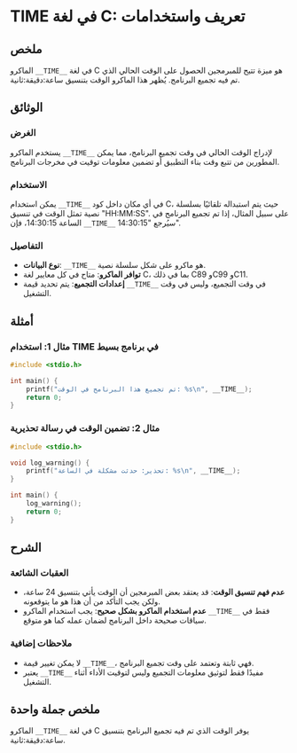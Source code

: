 <!--
Meta Description: # __TIME__ في لغة C: تعريف واستخدامات ## ملخص الماكرو `__TIME__` في لغة C هو ميزة تتيح للمبرمجين الحصول على الوقت الحالي الذي تم فيه تجميع البرنامج. ي...
Meta Keywords: __time__, الوقت, البرنامج, الماكرو, تجميع
-->

# __TIME__ في لغة C: تعريف واستخدامات

## ملخص
الماكرو `__TIME__` في لغة C هو ميزة تتيح للمبرمجين الحصول على الوقت الحالي الذي تم فيه تجميع البرنامج. يُظهر هذا الماكرو الوقت بتنسيق ساعة:دقيقة:ثانية.

## الوثائق
### الغرض
يستخدم الماكرو `__TIME__` لإدراج الوقت الحالي في وقت تجميع البرنامج، مما يمكن المطورين من تتبع وقت بناء التطبيق أو تضمين معلومات توقيت في مخرجات البرنامج.

### الاستخدام
يمكن استخدام `__TIME__` في أي مكان داخل كود C، حيث يتم استبداله تلقائيًا بسلسلة نصية تمثل الوقت في تنسيق "HH:MM:SS". على سبيل المثال، إذا تم تجميع البرنامج في الساعة 14:30:15، فإن `__TIME__` سيُرجع "14:30:15".

### التفاصيل
- **نوع البيانات**: `__TIME__` هو ماكرو على شكل سلسلة نصية.
- **توافر الماكرو**: متاح في كل معايير لغة C، بما في ذلك C89 وC99 وC11.
- **إعدادات التجميع**: يتم تحديد قيمة `__TIME__` في وقت التجميع، وليس في وقت التشغيل.

## أمثلة
### مثال 1: استخدام __TIME__ في برنامج بسيط
```c
#include <stdio.h>

int main() {
    printf("تم تجميع هذا البرنامج في الوقت: %s\n", __TIME__);
    return 0;
}
```

### مثال 2: تضمين الوقت في رسالة تحذيرية
```c
#include <stdio.h>

void log_warning() {
    printf("تحذير: حدثت مشكلة في الساعة: %s\n", __TIME__);
}

int main() {
    log_warning();
    return 0;
}
```

## الشرح
### العقبات الشائعة
- **عدم فهم تنسيق الوقت**: قد يعتقد بعض المبرمجين أن الوقت يأتي بتنسيق 24 ساعة، ولكن يجب التأكد من أن هذا هو ما يتوقعونه.
- **عدم استخدام الماكرو بشكل صحيح**: يجب استخدام الماكرو `__TIME__` فقط في سياقات صحيحة داخل البرنامج لضمان عمله كما هو متوقع.

### ملاحظات إضافية
- لا يمكن تغيير قيمة `__TIME__`، فهي ثابتة وتعتمد على وقت تجميع البرنامج.
- يعتبر `__TIME__` مفيدًا فقط لتوثيق معلومات التجميع وليس لتوقيت الأداء أثناء التشغيل.

## ملخص جملة واحدة
الماكرو `__TIME__` في لغة C يوفر الوقت الذي تم فيه تجميع البرنامج بتنسيق ساعة:دقيقة:ثانية.